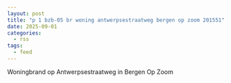 ```yaml
---
layout: post
title: "p 1 bzb-05 br woning antwerpsestraatweg bergen op zoom 201551"
date: 2025-09-01
categories: 
  - rss
tags: 
  - feed
---
```


Woningbrand op Antwerpsestraatweg in Bergen Op Zoom
